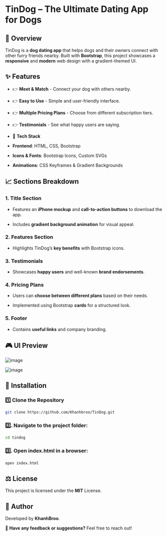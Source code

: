 # TinDog – The Ultimate Dating App for Dogs

## 🚀 Overview

TinDog is a <b>dog dating app</b> that helps dogs and their owners connect with other furry friends nearby. Built with <b>Bootstrap</b>, this project showcases a <b>responsive</b> and <b>modern</b> web design with a gradient-themed UI.

## ✨ Features

- 👉 <b>Meet & Match</b> - Connect your dog with others nearby.

- 👉 <b>Easy to Use</b> - Simple and user-friendly interface.

- 👉 <b>Multiple Pricing Plans</b> - Choose from different subscription tiers.

- 👉 <b>Testimonials</b> - See what happy users are saying.

- 💪 <b>Tech Stack</b>

- <b>Frontend</b>: HTML, CSS, Bootstrap

- <b>Icons & Fonts</b>: Bootstrap Icons, Custom SVGs

- <b>Animations</b>: CSS Keyframes & Gradient Backgrounds

## 📈 Sections Breakdown

### 1. Title Section

- Features an <b>iPhone mockup</b> and <b>call-to-action buttons</b> to download the app.

- Includes <b>gradient background animation</b> for visual appeal.

### 2. Features Section

- Highlights TinDog’s <b>key benefits</b> with Bootstrap icons.

### 3. Testimonials

- Showcases <b>happy users</b> and well-known <b>brand endorsements</b>.

### 4. Pricing Plans

- Users can <b>choose between different plans</b> based on their needs.

- Implemented using Bootstrap <b>cards</b> for a structured look.

### 5. Footer

- Contains <b>useful links</b> and company branding.

## 🎮 UI Preview
![image](https://github.com/user-attachments/assets/a9832886-aee3-43d2-b417-a016f94fea86)

![image](https://github.com/user-attachments/assets/9faec4f3-7609-4fa8-bf70-4abaa874b61d)



## 🔧 Installation

### 1️⃣ Clone the Repository
``` bash
git clone https://github.com/Khanhbroo/TinDog.git
```
### 2️⃣. Navigate to the project folder:
``` bash
cd tindog
```
### 3️⃣. Open index.html in a browser:
``` bash
open index.html
```

## ⚖️ License

This project is licensed under the <b>MIT</b> License.

## 👤 Author

Developed by <b>KhanhBroo</b>.

💌 <b>Have any feedback or suggestions?</b> Feel free to reach out!

